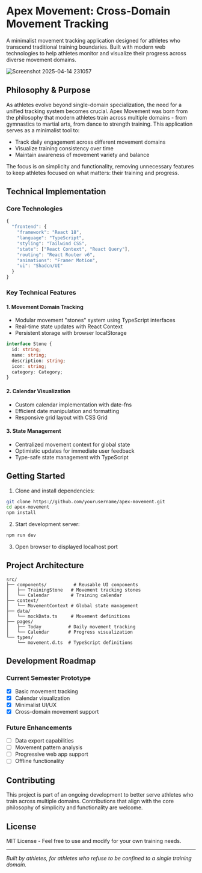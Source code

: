 # Apex Movement: Cross-Domain Movement Tracking

A minimalist movement tracking application designed for athletes who transcend traditional training boundaries. Built with modern web technologies to help athletes monitor and visualize their progress across diverse movement domains.

![Screenshot 2025-04-14 231057](https://github.com/user-attachments/assets/0e8add1b-6320-4d90-9a1e-bd13597a9557)


## Philosophy & Purpose

As athletes evolve beyond single-domain specialization, the need for a unified tracking system becomes crucial. Apex Movement was born from the philosophy that modern athletes train across multiple domains - from gymnastics to martial arts, from dance to strength training. This application serves as a minimalist tool to:

- Track daily engagement across different movement domains
- Visualize training consistency over time
- Maintain awareness of movement variety and balance

The focus is on simplicity and functionality, removing unnecessary features to keep athletes focused on what matters: their training and progress.

## Technical Implementation

### Core Technologies
```typescript
{
  "frontend": {
    "framework": "React 18",
    "language": "TypeScript",
    "styling": "Tailwind CSS",
    "state": ["React Context", "React Query"],
    "routing": "React Router v6",
    "animations": "Framer Motion",
    "ui": "Shadcn/UI"
  }
}
```

### Key Technical Features

#### 1. Movement Domain Tracking
- Modular movement "stones" system using TypeScript interfaces
- Real-time state updates with React Context
- Persistent storage with browser localStorage

```typescript
interface Stone {
  id: string;
  name: string;
  description: string;
  icon: string;
  category: Category;
}
```

#### 2. Calendar Visualization
- Custom calendar implementation with date-fns
- Efficient date manipulation and formatting
- Responsive grid layout with CSS Grid

#### 3. State Management
- Centralized movement context for global state
- Optimistic updates for immediate user feedback
- Type-safe state management with TypeScript

## Getting Started

1. Clone and install dependencies:
```bash
git clone https://github.com/yourusername/apex-movement.git
cd apex-movement
npm install
```

2. Start development server:
```bash
npm run dev
```

3. Open browser to displayed localhost port

## Project Architecture

```
src/
├── components/          # Reusable UI components
│   ├── TrainingStone   # Movement tracking stones
│   └── Calendar        # Training calendar
├── context/
│   └── MovementContext # Global state management
├── data/
│   └── mockData.ts     # Movement definitions
├── pages/
│   ├── Today          # Daily movement tracking
│   └── Calendar       # Progress visualization
└── types/
    └── movement.d.ts  # TypeScript definitions
```

## Development Roadmap

### Current Semester Prototype
- [x] Basic movement tracking
- [x] Calendar visualization
- [x] Minimalist UI/UX
- [x] Cross-domain movement support

### Future Enhancements
- [ ] Data export capabilities
- [ ] Movement pattern analysis
- [ ] Progressive web app support
- [ ] Offline functionality

## Contributing

This project is part of an ongoing development to better serve athletes who train across multiple domains. Contributions that align with the core philosophy of simplicity and functionality are welcome.

## License

MIT License - Feel free to use and modify for your own training needs.

---

*Built by athletes, for athletes who refuse to be confined to a single training domain.*
